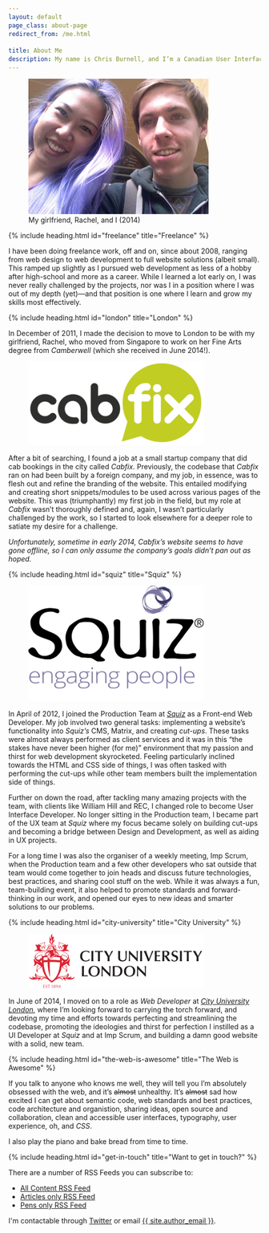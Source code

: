 ```yaml
---
layout: default
page_class: about-page
redirect_from: /me.html

title: About Me
description: My name is Chris Burnell, and I’m a Canadian User Interface Developer living in London, UK.
---
```


<figure>
    <img src="/images/content/about-photo.png" alt=" " width="360" height="270">
    <figcaption>My girlfriend, Rachel, and I (2014)</figcaption>
</figure>

{% include heading.html id="freelance" title="Freelance" %}

I have been doing freelance work, off and on, since about 2008, ranging from web design to web development to full website solutions (albeit small). This ramped up slightly as I pursued web development as less of a hobby after high-school and more as a career. While I learned a lot early on, I was never really challenged by the projects, nor was I in a position where I was out of my depth (yet)—and that position is one where I learn and grow my skills most effectively.

{% include heading.html id="london" title="London" %}

In December of 2011, I made the decision to move to London to be with my girlfriend, Rachel, who moved from Singapore to work on her Fine Arts degree from *Camberwell* (which she received in June 2014!).

<figure>
    <img src="/images/content/logo-cabfix.png" alt=" " width="350" height="167">
</figure>

After a bit of searching, I found a job at a small startup company that did cab bookings in the city called *Cabfix*. Previously, the codebase that *Cabfix* ran on had been built by a foreign company, and my job, in essence, was to flesh out and refine the branding of the website. This entailed modifying and creating short snippets/modules to be used across various pages of the website. This was (triumphantly) my first job in the field, but my role at *Cabfix* wasn’t thoroughly defined and, again, I wasn’t particularly challenged by the work, so I started to look elsewhere for a deeper role to satiate my desire for a challenge.

*Unfortunately, sometime in early 2014, Cabfix’s website seems to have gone offline, so I can only assume the company’s goals didn’t pan out as hoped.*

{% include heading.html id="squiz" title="Squiz" %}

<figure>
    <a rel="external" href="http://squiz.net/uk" title="Squiz UK"><img src="/images/content/logo-squiz.png" alt=" " width="350" height="230"></a>
</figure>

In April of 2012, I joined the Production Team at <a rel="external" href="http://squiz.net" title="Squiz UK">*Squiz*</a> as a Front-end Web Developer. My job involved two general tasks: implementing a website’s functionality into *Squiz’s* CMS, Matrix, and creating <dfn title="the product of translating a website’s design (usually in PSD format) into HTML, CSS, Javascript, and media">cut-ups</dfn>. These tasks were almost always performed as client services and it was in this <q>the stakes have never been higher (for me)</q> environment that my passion and thirst for web development skyrocketed. Feeling particularly inclined towards the HTML and CSS side of things, I was often tasked with performing the cut-ups while other team members built the implementation side of things.

Further on down the road, after tackling many amazing projects with the team, with clients like William Hill and REC, I changed role to become User Interface Developer. No longer sitting in the Production team, I became part of the UX team at *Squiz* where my focus became solely on building cut-ups and becoming a bridge between Design and Development, as well as aiding in UX projects.

For a long time I was also the organiser of a weekly meeting, Imp Scrum, when the Production team and a few other developers who sat outside that team would come together to join heads and discuss future technologies, best practices, and sharing cool stuff on the web. While it was always a fun, team-building event, it also helped to promote standards and forward-thinking in our work, and opened our eyes to new ideas and smarter solutions to our problems.

{% include heading.html id="city-university" title="City University" %}

<figure>
    <a rel="external" href="http://www.city.ac.uk" title="City University London"><img src="/images/content/logo-city-university.svg" alt=" " width="350" height="109"></a>
</figure>

In June of 2014, I moved on to a role as <em>Web Developer</em> at <a rel="external" href="http://www.city.ac.uk" title="City University London">*City University London*</a>, where I’m looking forward to carrying the torch forward, and devoting my time and efforts towards perfecting and streamlining the codebase, promoting the ideologies and thirst for perfection I instilled as a UI Developer at *Squiz* and at Imp Scrum, and building a damn good website with a solid, new team.

{% include heading.html id="the-web-is-awesome" title="The Web is Awesome" %}

If you talk to anyone who knows me well, they will tell you I’m absolutely obsessed with the web, and it’s <s>almost</s> unhealthy. It’s <s>almost</s> sad how excited I can get about semantic code, web standards and best practices, code architecture and organistion, sharing ideas, open source and collaboration, clean and accessible user interfaces, typography, user experience, oh, and <em>CSS</em>.

I also play the piano and bake bread from time to time.

{% include heading.html id="get-in-touch" title="Want to get in touch?" %}

There are a number of RSS Feeds you can subscribe to:

- <a rel="me author" class="rss-link" href="/feed.xml" title="All Content RSS Feed">All Content RSS Feed</a>
- <a rel="me author" class="rss-link" href="/feed-articles.xml" title="Articles only RSS Feed">Articles only RSS Feed</a>
- <a rel="me author" class="rss-link" href="/feed-pens.xml" title="Pens only RSS Feed">Pens only RSS Feed</a>

I'm contactable through <a rel="me publisher" class="twitter-link" href="{{ site.twitter_url }}" title="{{ site.author }} on Twitter">Twitter</a> or email <a href="mailto:{{ site.author_email }}">{{ site.author_email }}</a>.
